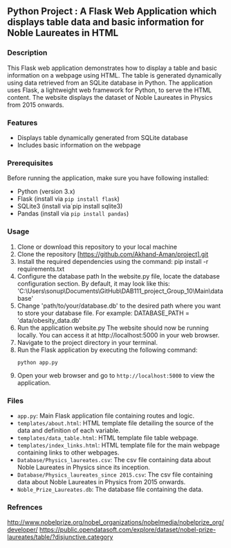 ## Python Project : A Flask Web Application which displays table data and basic information for Noble Laureates in HTML



### Description
This Flask web application demonstrates how to display a table and basic information on a webpage using HTML. The table is generated dynamically using data retrieved from an SQLite database in Python. The application uses Flask, a lightweight web framework for Python, to serve the HTML content. The website displays the dataset of Noble Laureates in Physics from 2015 onwards.

### Features
- Displays table dynamically generated from SQLite database
- Includes basic information on the webpage

### Prerequisites
Before running the application, make sure you have following installed:
- Python (version 3.x)
- Flask (install via `pip install flask`)
- SQLite3 (install via`pip install sqlite3)
- Pandas (install via `pip install pandas`)

### Usage
1. Clone or download this repository to your local machine
2. Clone the repository [https://github.com/Akhand-Aman/project].git
3. Install the required dependencies using the command: pip install -r requirements.txt
4. Configure the database path In the website.py file, locate the database configuration section. By default, it may look like this: 'C:\Users\sonup\Documents\GitHub\DAB111_project_Group_10\Main\database'
5. Change 'path/to/your/database.db' to the desired path where you want to store your database file. For example: DATABASE_PATH = 'data/obesity_data.db'
6. Run the application website.py The website should now be running locally. You can access it at http://localhost:5000 in your web browser.
7. Navigate to the project directory in your terminal.
8. Run the Flask application by executing the following command:
    ```
    python app.py
    ```
9. Open your web browser and go to `http://localhost:5000` to view the application.

### Files
- `app.py`: Main Flask application file containing routes and logic.
- `templates/about.html`: HTML template file detailing the source of the data and   definition of each variable.
- `templates/data_table.html`: HTML template file table webpage.
- `templates/index_links.html`: HTML template file for the main webpage containing links to other webpages.
- `Database/Physics_laureates.csv`: The csv file containing data about Noble Laureates in Physics since its inception.
- `Database/Physics_laureates_since 2015.csv`: The csv file containing data about Noble Laureates in Physics from 2015 onwards.
- `Noble_Prize_Laureates.db`: The database file containing the data.

### Refrences
http://www.nobelprize.org/nobel_organizations/nobelmedia/nobelprize_org/developer/
https://public.opendatasoft.com/explore/dataset/nobel-prize-laureates/table/?disjunctive.category
